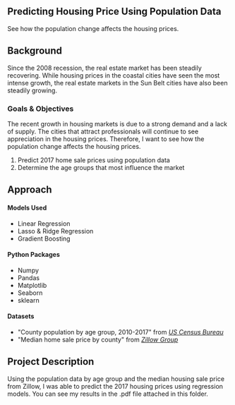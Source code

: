 ## Predicting Housing Price Using Population Data
See how the population change affects the housing prices. 

## Background
Since the 2008 recession, the real estate market has been steadily recovering. 
While housing prices in the coastal cities have seen the most intense growth, 
the real estate markets in the Sun Belt cities have also been steadily growing. 

### Goals & Objectives
The recent growth in housing markets is due to a strong demand and a lack of supply. 
The cities that attract professionals will continue to see appreciation in the housing prices. 
Therefore, I want to see how the population change affects the housing prices. 

1. Predict 2017 home sale prices using population data
2. Determine the age groups that most influence the market

## Approach
#### Models Used
* Linear Regression
* Lasso & Ridge Regression
* Gradient Boosting

#### Python Packages
* Numpy
* Pandas
* Matplotlib 
* Seaborn
* sklearn

#### Datasets
* "County population by age group, 2010-2017" from *[US Census Bureau](HTTPS://WWW.CENSUS.GOV)* 
* "Median home sale price by county" from *[Zillow Group](HTTPS://WWW.ZILLOW.COM/RESEARCH/HOME-SALES-METHODOLOGY-7733/)* 

## Project Description
Using the population data by age group and the median housing sale price from Zillow, I was able to predict 
the 2017 housing prices using regression models. You can see my results in the .pdf file attached in this folder.
